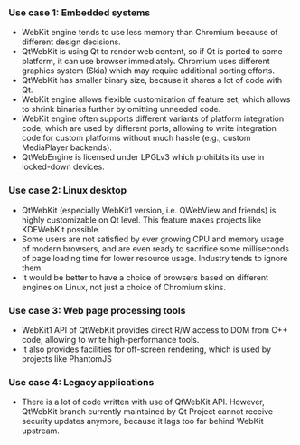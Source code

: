 ### Use case 1: Embedded systems
* WebKit engine tends to use less memory than Chromium because of different design decisions.
* QtWebKit is using Qt to render web content, so if Qt is ported to some platform, it can use browser immediately. Chromium uses different graphics system (Skia) which may require additional porting efforts.
* QtWebKit has smaller binary size, because it shares a lot of code with Qt.
* WebKit engine allows flexible customization of feature set, which allows to shrink binaries further by omitting unneeded code.
* WebKit engine often supports different variants of platform integration code, which are used by different ports, allowing to write integration code for custom platforms without much hassle (e.g., custom MediaPlayer backends).
* QtWebEngine is licensed under LPGLv3 which prohibits its use in locked-down devices.

### Use case 2: Linux desktop
* QtWebKit (especially WebKit1 version, i.e. QWebView and friends) is highly customizable on Qt level. This feature makes projects like KDEWebKit possible.
* Some users are not satisfied by ever growing CPU and memory usage of modern browsers, and are even ready to sacrifice some milliseconds of page loading time for lower resource usage. Industry tends to ignore them.
* It would be better to have a choice of browsers based on different engines on Linux, not just a choice of Chromium skins.

### Use case 3: Web page processing tools
* WebKit1 API of QtWebKit provides direct R/W access to DOM from C++ code, allowing to write high-performance tools. 
* It also provides facilities for off-screen rendering, which is used by projects like PhantomJS

### Use case 4: Legacy applications
* There is a lot of code written with use of QtWebKit API. However, QtWebKit branch currently maintained by Qt Project cannot receive security updates anymore, because it lags too far behind WebKit upstream.